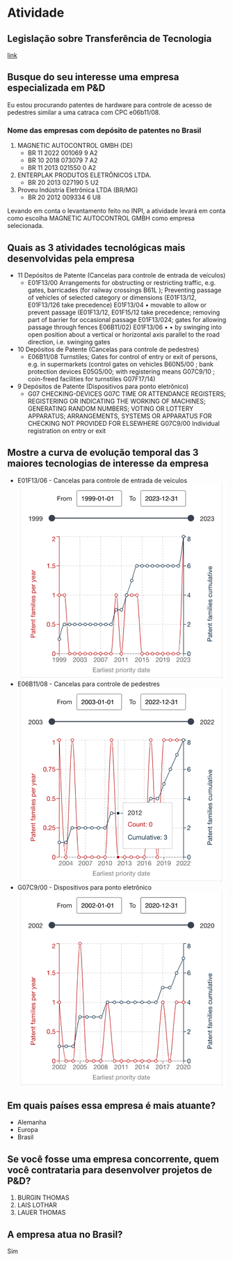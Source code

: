 # Atividade

## Legislação sobre Transferência de Tecnologia
[link](https://www.gov.br/agu/pt-br/composicao/procuradoria-geral-federal-1/subprocuradoria-federal-de-consultoria-juridica/camara-permanente-da-ciencia-tecnologia-e-inovacao-1/instrumentos-do-marco-legal-de-ct-i/contratos-que-envolvem-transferencia-de-tecnologia-no-marco-legal-de-ct-i)
## Busque do seu interesse uma empresa especializada em P&D

Eu estou procurando patentes de hardware para controle de acesso de pedestres similar a uma catraca com CPC e06b11/08.

### Nome das empresas com depósito de patentes no Brasil

1. MAGNETIC AUTOCONTROL GMBH (DE)
   - BR 11 2022 001069 9 A2
   - BR 10 2018 073079 7 A2
   - BR 11 2013 021550 0 A2
2. ENTERPLAK PRODUTOS ELETRÔNICOS LTDA.
   - BR 20 2013 027190 5 U2
3. Proveu Indústria Eletrônica LTDA (BR/MG)
   - BR 20 2012 009334 6 U8

Levando em conta o levantamento feito no INPI, a atividade levará em conta como escolha MAGNETIC AUTOCONTROL GMBH como empresa selecionada.

## Quais as 3 atividades tecnológicas mais desenvolvidas pela empresa

- 11 Depósitos de Patente (Cancelas para controle de entrada de veículos)
  - E01F13/00 Arrangements for obstructing or restricting traffic, e.g. gates, barricades (for railway crossings B61L ); Preventing passage of vehicles of selected category or dimensions (E01F13/12, E01F13/126 take precedence)
    E01F13/04 •
    movable to allow or prevent passage (E01F13/12, E01F15/12 take precedence; removing part of barrier for occasional passage E01F13/024; gates for allowing passage through fences E06B11/02)
    E01F13/06 • •
    by swinging into open position about a vertical or horizontal axis parallel to the road direction, i.e. swinging gates
- 10 Depósitos de Patente (Cancelas para controle de pedestres)
  - E06B11/08 Turnstiles; Gates for control of entry or exit of persons, e.g. in supermarkets (control gates on vehicles B60N5/00 ; bank protection devices E05G5/00; with registering means G07C9/10 ; coin-freed facilities for turnstiles G07F17/14)
- 9 Depósitos de Patente (Dispositivos para ponto eletrônico)
  - G07 CHECKING-DEVICES G07C TIME OR ATTENDANCE REGISTERS; REGISTERING OR INDICATING THE WORKING OF MACHINES; GENERATING RANDOM NUMBERS; VOTING OR LOTTERY APPARATUS; ARRANGEMENTS, SYSTEMS OR APPARATUS FOR CHECKING NOT PROVIDED FOR ELSEWHERE G07C9/00 Individual registration on entry or exit

## Mostre a curva de evolução temporal das 3 maiores tecnologias de interesse da empresa

- E01F13/06 - Cancelas para controle de entrada de veículos
  ![E01F1306.png](E01F1306.png "E01F13/06")
- E06B11/08 - Cancelas para controle de pedestres
  ![E01F1306.png](E06B1108.png "E06B11/08")
- G07C9/00 - Dispositivos para ponto eletrônico
  ![E01F1306.png](G07C900.png "G07C9/00")

## Em quais países essa empresa é mais atuante?

- Alemanha
- Europa
- Brasil

## Se você fosse uma empresa concorrente, quem você contrataria para desenvolver projetos de P&D?

1. BURGIN THOMAS
2. LAIS LOTHAR
3. LAUER THOMAS

## A empresa atua no Brasil?

Sim

